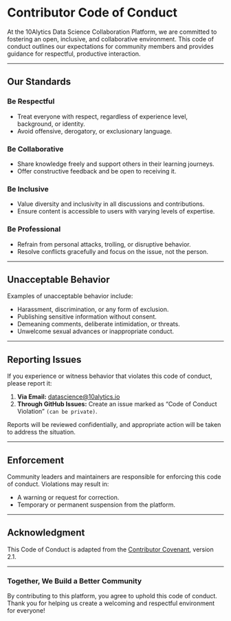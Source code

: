 # Contributor Code of Conduct  

At the 10Alytics Data Science Collaboration Platform, we are committed to fostering an open, inclusive, and collaborative environment. This code of conduct outlines our expectations for community members and provides guidance for respectful, productive interaction.  

---

## **Our Standards**  

### **Be Respectful**  
- Treat everyone with respect, regardless of experience level, background, or identity.  
- Avoid offensive, derogatory, or exclusionary language.  

### **Be Collaborative**  
- Share knowledge freely and support others in their learning journeys.  
- Offer constructive feedback and be open to receiving it.  

### **Be Inclusive**  
- Value diversity and inclusivity in all discussions and contributions.  
- Ensure content is accessible to users with varying levels of expertise.  

### **Be Professional**  
- Refrain from personal attacks, trolling, or disruptive behavior.  
- Resolve conflicts gracefully and focus on the issue, not the person.  

---

## **Unacceptable Behavior**  
Examples of unacceptable behavior include:  
- Harassment, discrimination, or any form of exclusion.  
- Publishing sensitive information without consent.  
- Demeaning comments, deliberate intimidation, or threats.  
- Unwelcome sexual advances or inappropriate conduct.  

---

## **Reporting Issues**  
If you experience or witness behavior that violates this code of conduct, please report it:  
1. **Via Email:** [datascience@10alytics.io](datascience@10alytics.io)  
2. **Through GitHub Issues:** Create an issue marked as “Code of Conduct Violation” `(can be private)`.  

Reports will be reviewed confidentially, and appropriate action will be taken to address the situation.  

---

## **Enforcement**  
Community leaders and maintainers are responsible for enforcing this code of conduct. Violations may result in:  
- A warning or request for correction.  
- Temporary or permanent suspension from the platform.  

---

## **Acknowledgment**  
This Code of Conduct is adapted from the [Contributor Covenant](https://www.contributor-covenant.org/), version 2.1.  

---

### **Together, We Build a Better Community**  

By contributing to this platform, you agree to uphold this code of conduct. Thank you for helping us create a welcoming and respectful environment for everyone!  
